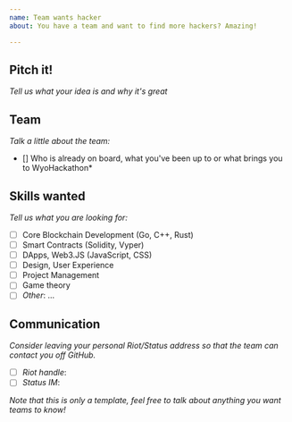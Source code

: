```yaml
---
name: Team wants hacker
about: You have a team and want to find more hackers? Amazing!

---
```


## Pitch it!

*Tell us what your idea is and why it's great*

## Team

_Talk a little about the team:_

- [] Who is already on board, what you've been up to or what brings you to WyoHackathon*

## Skills wanted

_Tell us what you are looking for:_

- [ ] Core Blockchain Development (Go, C++, Rust)
- [ ] Smart Contracts (Solidity, Vyper)
- [ ] DApps, Web3.JS (JavaScript, CSS)
- [ ] Design, User Experience
- [ ] Project Management
- [ ] Game theory
- [ ] _Other_: ...

## Communication

_Consider leaving your personal Riot/Status address so that the team can contact you off GitHub._

- [ ] _Riot handle_:
- [ ] _Status IM_:

_Note that this is only a template, feel free to talk about anything you want teams to know!_
